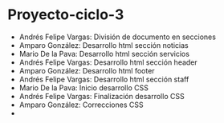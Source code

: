 # Proyecto-ciclo-3
* Andrés Felipe Vargas: División de documento en secciones
* Amparo González: Desarrollo html sección noticias
* Mario De la Pava: Desarrollo html sección servicios
* Andrés Felipe Vargas: Desarrollo html sección header
* Amparo González: Desarrollo html footer
* Andrés Felipe Vargas: Desarrollo html sección staff
* Mario De la Pava: Inicio desarrollo CSS
* Andrés Felipe Vargas: Finalización desarrollo CSS
* Amparo González: Correcciones CSS
*